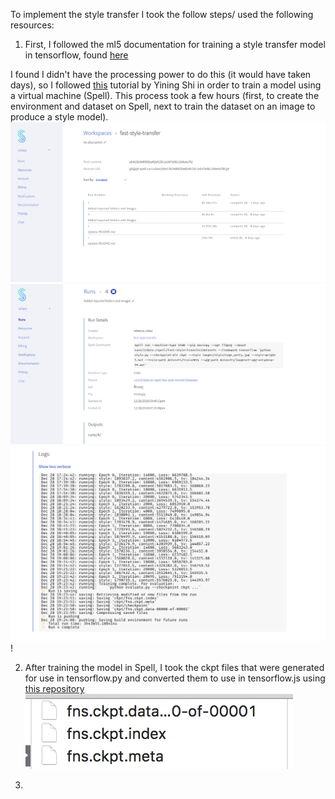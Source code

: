 To implement the style transfer I took the follow steps/ used the following resources: 

1. First, I followed the ml5 documentation for training a style transfer model in tensorflow, found [here](https://github.com/ml5js/training-styletransfer)

I found I didn't have the processing power to do this (it would have taken days), so I followed [this](https://www.youtube.com/watch?v=gye9hSIrRWI) tutorial by Yining Shi in order to train a model using a virtual machine (Spell). This process took a few hours (first, to create the environment and dataset on Spell, next to train the dataset on an image to produce a style model). 
![image of spell](https://github.com/rebeccauliasz/synthetic-sage-style-transfer/blob/master/doc/spell1.png)
![spell2](https://github.com/rebeccauliasz/synthetic-sage-style-transfer/blob/master/doc/spell2.png)
![spell3](https://github.com/rebeccauliasz/synthetic-sage-style-transfer/blob/master/doc/spell3.png)!

2. After training the model in Spell, I took the ckpt files that were generated for use in tensorflow.py and converted them to use in tensorflow.js using [this repository](https://github.com/reiinakano/fast-style-transfer-deeplearnjs)
![ckpt](https://github.com/rebeccauliasz/synthetic-sage-style-transfer/blob/master/doc/ckpt.png)

3. 
